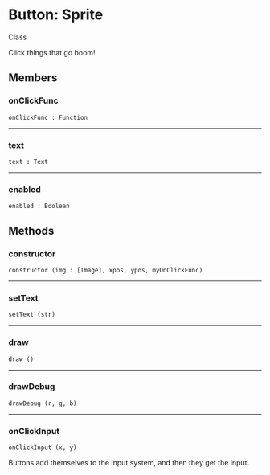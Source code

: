 # <i class="fa fa-book"></i> Button: Sprite

<span class="label label-info">Class</span>

Click things that go boom!
			
## Members

### onClickFunc

    onClickFunc : Function
		
---

### text

    text : Text
		
---

### enabled

    enabled : Boolean
			
## Methods

### constructor

    constructor (img : [Image], xpos, ypos, myOnClickFunc)
    
---

### setText

    setText (str)
    
---

### draw

    draw ()

---

### drawDebug

    drawDebug (r, g, b)
    
---

### onClickInput

    onClickInput (x, y)
    				
Buttons add themselves to the Input system, and then they get the input.

